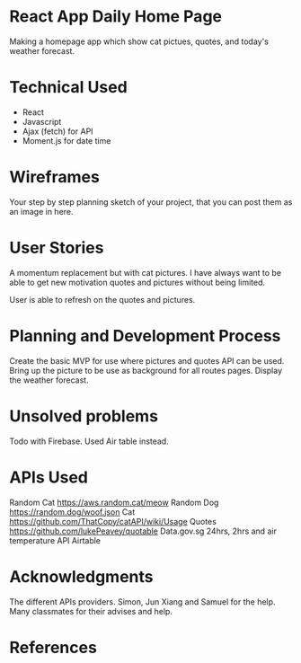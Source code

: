 # React App Daily Home Page

Making a homepage app which show cat pictues, quotes, and today's weather forecast.

# Technical Used

- React
- Javascript
- Ajax (fetch) for API
- Moment.js for date time

# Wireframes

Your step by step planning sketch of your project, that you can post them as an image in here.

# User Stories

A momentum replacement but with cat pictures. I have always want to be able to get new motivation quotes and pictures without being limited.

User is able to refresh on the quotes and pictures.

# Planning and Development Process

Create the basic MVP for use where pictures and quotes API can be used.
Bring up the picture to be use as background for all routes pages.
Display the weather forecast.

# Unsolved problems

Todo with Firebase. Used Air table instead.

# APIs Used

Random Cat https://aws.random.cat/meow
Random Dog https://random.dog/woof.json
Cat https://github.com/ThatCopy/catAPI/wiki/Usage
Quotes https://github.com/lukePeavey/quotable
Data.gov.sg 24hrs, 2hrs and air temperature API
Airtable

# Acknowledgments

The different APIs providers.
Simon, Jun Xiang and Samuel for the help.
Many classmates for their advises and help.

# References
